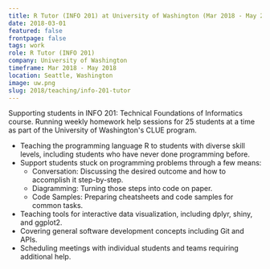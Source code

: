 ```yaml
---
title: R Tutor (INFO 201) at University of Washington (Mar 2018 - May 2018)
date: 2018-03-01
featured: false
frontpage: false
tags: work
role: R Tutor (INFO 201)
company: University of Washington
timeframe: Mar 2018 - May 2018
location: Seattle, Washington
image: uw.png
slug: 2018/teaching/info-201-tutor
---
```

Supporting students in INFO 201: Technical Foundations of Informatics course. Running weekly homework help sessions for 25 students at a time as part of the University of Washington's CLUE program.

- Teaching the programming language R to students with diverse skill levels, including students who have never done programming before.
- Support students stuck on programming problems through a few means:
  - Conversation: Discussing the desired outcome and how to accomplish it step-by-step.
  - Diagramming: Turning those steps into code on paper.
  - Code Samples: Preparing cheatsheets and code samples for common tasks.
- Teaching tools for interactive data visualization, including dplyr, shiny, and ggplot2.
- Covering general software development concepts including Git and APIs.
- Scheduling meetings with individual students and teams requiring additional help.
